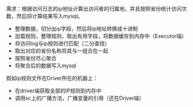 需求：根据访问日志的ip地址计算出访问者的归属地，并且按照省份统计访问次数，然后将计算结果写入mysql。

- 整理数据，切分出ip字段，然后将ip地址转换成十进制
- 加载规则，整理规则，取出有用字段，将数据缓存到内存中（Executor端）
- 将访问log与ip规则进行匹配（二分查找）
- 取出对应的省份名称将其与一组合在一起
- 按照省份尽心聚合
- 将聚合后的数据写入mysql

假如ip规则文件在Driver所在的机器上：
- 在driver端获取全部的IP规则到内存中
- 调用sc上的广播方法，广播变量的引用（还在Driver端）
